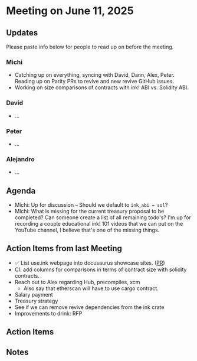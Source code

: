 # Meeting on June 11, 2025

## Updates

Please paste info below for people to read up on before the meeting.

### Michi
- Catching up on everything, syncing with David, Dann, Alex, Peter. Reading up on Parity PRs to revive and new revive GitHub issues.
- Working on size comparisons of contracts with ink! ABI vs. Solidity ABI.

### David
- …

### Peter
- …

### Alejandro
- …

## Agenda
- Michi: Up for discussion – Should we default to `ink_abi = sol`?
- Michi: What is missing for the current treasury proposal to be completed? Can someone create a list of all remaining todo's? I'm up for recording a couple educational ink! 101 videos that we can put on the YouTube channel, I believe that's one of the missing things.

## Action Items from last Meeting
- ✅ List use.ink webpage into docusaurus showcase sites. ([PR](https://github.com/facebook/docusaurus/discussions/7826#discussioncomment-13169028))
- CI: add columns for comparisons in terms of contract size with solidity contracts.
- Reach out to Alex regarding Hub, precompiles, xcm
  - Also say that etherscan will have to use cargo contract.
- Salary payment
- Treasury strategy
- See if we can remove revive dependencies from the ink crate
- Improvements to drink: RFP

## Action Items

## Notes
